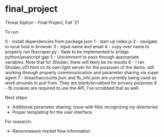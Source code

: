 # final_project
Threat Siphon - Final Project, Fall '21

To run:

0 - install dependencies from package.json
1 - start up index.js
2 - navigate to local host in browser
3 - input name and email
4 - copy over name to properly run fbscraper.py - flask to be implemented to bridge python/javascript gap
5 - Uncomment to pass through appropriate variables. Note that for Shodan, there will likely be no results
6 - I ran Shodan_v01.html on its own light server for the purposes of the demo; still working through properly commmunication and parameter sharing via super agent 
7 - breachaccounts.json and fb_info.json are currently being used as work arounds to pull from. They are blank/scrubbed for privacy purposes
8 - fb cookies are required to use the API, I've scrubbed that as well.

Next steps:
- Additional parameter sharing; issue with files recognizing my directories
- Proper templating for the user interface

For research:
- Ransomeware market flow information